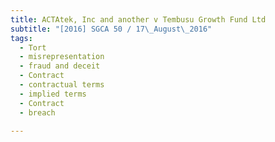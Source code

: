 ```yaml
---
title: ACTAtek, Inc and another v Tembusu Growth Fund Ltd 
subtitle: "[2016] SGCA 50 / 17\_August\_2016"
tags:
  - Tort
  - misrepresentation
  - fraud and deceit
  - Contract
  - contractual terms
  - implied terms
  - Contract
  - breach

---
```


